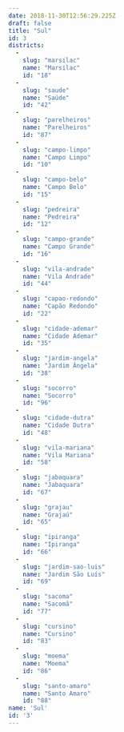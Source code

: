 ```yaml
---
date: 2018-11-30T12:56:29.225Z
draft: false
title: "Sul"
id: 3
districts:
  -
    slug: "marsilac"
    name: "Marsilac"
    id: "18"
  -
    slug: "saude"
    name: "Saúde"
    id: "42"
  -
    slug: "parelheiros"
    name: "Parelheiros"
    id: "87"
  -
    slug: "campo-limpo"
    name: "Campo Limpo"
    id: "10"
  -
    slug: "campo-belo"
    name: "Campo Belo"
    id: "15"
  -
    slug: "pedreira"
    name: "Pedreira"
    id: "12"
  -
    slug: "campo-grande"
    name: "Campo Grande"
    id: "16"
  -
    slug: "vila-andrade"
    name: "Vila Andrade"
    id: "44"
  -
    slug: "capao-redondo"
    name: "Capão Redondo"
    id: "22"
  -
    slug: "cidade-ademar"
    name: "Cidade Ademar"
    id: "35"
  -
    slug: "jardim-angela"
    name: "Jardim Ângela"
    id: "38"
  -
    slug: "socorro"
    name: "Socorro"
    id: "96"
  -
    slug: "cidade-dutra"
    name: "Cidade Dutra"
    id: "48"
  -
    slug: "vila-mariana"
    name: "Vila Mariana"
    id: "58"
  -
    slug: "jabaquara"
    name: "Jabaquara"
    id: "67"
  -
    slug: "grajau"
    name: "Grajaú"
    id: "65"
  -
    slug: "ipiranga"
    name: "Ipiranga"
    id: "66"
  -
    slug: "jardim-sao-luis"
    name: "Jardim São Luís"
    id: "69"
  -
    slug: "sacoma"
    name: "Sacomã"
    id: "77"
  -
    slug: "cursino"
    name: "Cursino"
    id: "83"
  -
    slug: "moema"
    name: "Moema"
    id: "86"
  -
    slug: "santo-amaro"
    name: "Santo Amaro"
    id: "88"
name: 'Sul'
id: '3'
---
```

		
